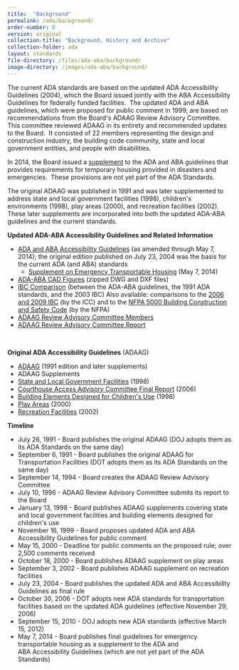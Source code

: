 ```yaml
---
title:  "Background"
permalink: /ada/background/
order-number: 0
version: original
collection-title: "Background, History and Archive"
collection-folder: ada
layout: standards
file-directory: /files/ada-aba/background/
image-directory: /images/ada-aba/background/
---
```

The current ADA standards are based on the updated ADA Accessibility
Guidelines (2004), which the Board issued jointly with the ABA
Accessibility Guidelines for federally funded facilities.  The updated
ADA and ABA guidelines, which were proposed for public comment in 1999,
are based on recommendations from the Board\'s ADAAG Review Advisory
Committee.  This committee reviewed ADAAG in its entirety and
recommended updates to the Board.  It consisted of 22 members
representing the design and construction industry, the building code
community, state and local government entities, and people with
disabilities.

In 2014, the Board issued
a [supplement](/guidelines-and-standards/buildings-and-sites/about-the-ada-standards/background/emergency-transportable-housing) to
the ADA and ABA guidelines that provides requirements for temporary
housing provided in disasters and emergencies.  These provisions are not
yet part of the ADA Standards.

The original ADAAG was published in 1991 and was later supplemented to
address state and local government facilities (1998), children\'s
environments (1998), play areas (2000), and recreation facilities
(2002).  These later supplements are incorporated into both the updated
ADA-ABA guidelines and the current standards.  

**Updated ADA-ABA Accessibility Guidelines and Related Information**

-   [ADA and ABA Accessibility
    Guidelines](/guidelines-and-standards/buildings-and-sites/about-the-ada-standards/background/ada-aba-accessibility-guidelines-2004)
    (as amended through May 7, 2014); the original edition published on
    July 23, 2004 was the basis for the current ADA (and ABA) standards 
    -   [Supplement on Emergency Transportable
        Housing](/guidelines-and-standards/buildings-and-sites/about-the-ada-standards/background/final-guidelines-for-emergency-transportable-housing)
        (May 7, 2014)
-   [ADA-ABA CAD
    Figures](/images/guidelines_standards/Buildings_Sites/ADA_Standards/ADA-ABA_Guidelines/ada-aba-figures.zip)
    (zipped DWG and DXF files)
-   [IBC
    Comparison](/guidelines-and-standards/buildings-and-sites/about-the-ada-standards/background/ibc-comparison)
    (between the ADA-ABA guidelines, the 1991 ADA standards, and the
    2003 IBC) Also available: comparisons to the [2006 and 2009
    IBC](http://www.iccsafe.org/safety/Pages/accessibility-1.aspx) (by
    the ICC) and to the [NFPA 5000 Building Construction and Safety
    Code](http://www.nfpa.org/assets/files/pdf/5000-ada-aba-agcomparison0506.pdf)
    (by the NFPA)
-   [ADAAG Review Advisory Committee
    Members](/guidelines-and-standards/buildings-and-sites/about-the-ada-standards/background/advisory-committee)
-   [ADAAG Review Advisory Committee
    Report](/guidelines-and-standards/buildings-and-sites/about-the-ada-standards/background/adaag-review-advisory-committee-report)

 

**Original ADA Accessibility Guidelines** (ADAAG)

-   [ADAAG](/guidelines-and-standards/buildings-and-sites/about-the-ada-standards/background/adaag) (1991
    edition and later supplements)
-   ADAAG Supplements
-   [State and Local Government
    Facilities](/guidelines-and-standards/buildings-and-sites/about-the-ada-standards/background/ada-accessibility-guidelines-for-state-local-government-facilities) (1998)
-   [Courthouse Access Advisory Committee Final
    Report](/guidelines-and-standards/buildings-and-sites/about-the-ada-standards/background/courthouse-access-advisory-committee-final-report) (2006)
-   [Building Elements Designed for Children\'s
    Use](/guidelines-and-standards/buildings-and-sites/about-the-ada-standards/background/ada-accessibility-guidelines-for-building-elements-designed-for-children-s-use) (1998)
-   [Play
    Areas](/guidelines-and-standards/buildings-and-sites/about-the-ada-standards/background/ada-accessibility-guidelines-for-play-areas) (2000)
-   [Recreation
    Facilities](/guidelines-and-standards/buildings-and-sites/about-the-ada-standards/background/ada-accessibility-guidelines-for-recreation-facilities) (2002)

**Timeline**

-   July 26, 1991 - Board publishes the original ADAAG (DOJ adopts them
    as its ADA Standards on the same day)
-   September 6, 1991 - Board publishes the original ADAAG for
    Transportation Facilities (DOT adopts them as its ADA Standards on
    the same day)
-   September 14, 1994 - Board creates the ADAAG Review Advisory
    Committee
-   July 10, 1996 - ADAAG Review Advisory Committee submits its report
    to the Board
-   January 13, 1998 - Board publishes ADAAG supplements covering state
    and local government facilities and building elements designed for
    children\'s use
-   November 16, 1999 - Board proposes updated ADA and ABA Accessibility
    Guidelines for public comment
-   May 15, 2000 - Deadline for public comments on the proposed rule;
    over 2,500 comments received
-   October 18, 2000 - Board publishes ADAAG supplement on play areas
-   September 3, 2002 - Board publishes ADAAG supplement on recreation
    facilities
-   July 23, 2004 - Board publishes the updated ADA and ABA
    Accessibility Guidelines as final rule
-   October 30, 2006 - DOT adopts new ADA standards for transportation
    facilities based on the updated ADA guidelines (effective November
    29, 2006)
-   September 15, 2010 - DOJ adopts new ADA standards (effective March
    15, 2012)
-   May 7, 2014 - Board publishes final guidelines for emergency
    transportable housing as a supplement to the ADA and
    ABA Accessibility Guidelines (which are not yet part of the ADA
    Standards)

